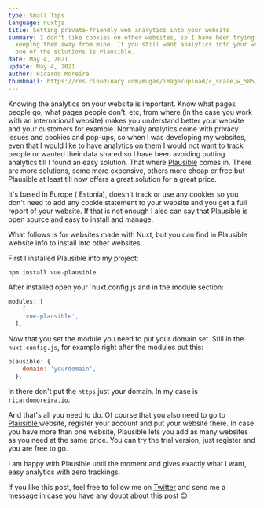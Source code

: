 ```yaml
---
type: Small Tips
language: nuxtjs
title: Setting private-friendly web analytics into your website
summary: I don't like cookies on other websites, so I have been trying to
  keeping them away from mine. If you still want analytics into your website,
  one of the solutions is Plausible.
date: May 4, 2021
update: May 4, 2021
author: Ricardo Moreira
thumbnail: https://res.cloudinary.com/mugas/image/upload/c_scale,w_585/v1620112631/pexels-pixabay-60504_dqiefq.jpg
---
```

Knowing the analytics on your website is important. Know what pages people go, what pages people don't, etc, from where (in the case you work with an international website) makes you understand better your website and your customers for example.
Normally analytics come with privacy issues and cookies and pop-ups, so when I was developing my websites, even that I would like to have analytics on them I would not want to track people or wanted their data shared so I have been avoiding putting analytics till I found an easy solution.
That where [Plausible](https://plausible.io/) comes in. There are more solutions, some more expensive, others more cheap or free but Plausible at least till now offers a great solution for a great price.

It's based in Europe ( Estonia), doesn't track or use any cookies so you don't need to add any cookie statement to your website and you get a full report of your website. If that is not enough I also can say that Plausible is open source and easy to install and manage.

What follows is for websites made with Nuxt, but you can find in Plausible website info to install into other websites.

First I installed Plausible into my project:

```js
npm install vue-plausible
```

After installed open your `nuxt.config.js and in the module section:

```js
modules: [
    [
    'vue-plausible',
  ],
```

Now that you set the module you need to put your domain set. Still in the `nuxt.config.js`, for example right after the modules put this:

```js
plausible: {
    domain: 'yourdomain',
  },
```

In there don't put the `https` just your domain. In my case is `ricardomoreira.io`.

And that's all you need to do. Of course that you also need to go to [Plausible ](https://plausible.io/)website, register your account and put your website there. 
In case you have more than one website, Plausible lets you add as many websites as you need at the same price.
You can try the trial version, just register and you are free to go.

I am happy with Plausible until the moment and gives exactly what I want, easy analytics with zero trackings.

If you like this post, feel free to follow me on [Twitter](https://twitter.com/mugas11/) and send me a message in case you have any doubt about this post 😊
